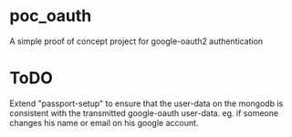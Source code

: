 # poc_oauth
A simple proof of concept project for google-oauth2 authentication

# ToDO
Extend "passport-setup" to ensure that the user-data on the mongodb is consistent with the transmitted google-oauth user-data.
eg. if someone changes his name or email on his google account.